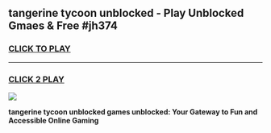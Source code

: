 
## tangerine tycoon unblocked - Play Unblocked Gmaes & Free #jh374
<h3>
<a href="https://news.freeplayer.one?title=tangerine_tycoon_unblocked&ref=26F">CLICK TO PLAY</a></h3>
<hr>

<h3>
<a href="https://news.freeplayer.one?title=tangerine_tycoon_unblocked&ref=26F">CLICK 2 PLAY</a>
  
</h3>

<a href="https://news.freeplayer.one?title=tangerine_tycoon_unblocked&ref=26F/"><img src="https://clearcache.store/games.png"></a>


**tangerine tycoon unblocked games unblocked: Your Gateway to Fun and Accessible Online Gaming**
